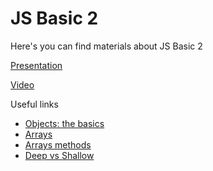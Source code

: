 # JS Basic 2

Here's you can find materials about JS Basic 2

[Presentation](https://solvdportal.sharepoint.com/:p:/s/GoogleDriveSolvdLABA/EctAgX1XunRDqMMH_p9ioXUBTAmB-7Ey0wBja2rQ_J3Elg)

[Video](https://solvdportal-my.sharepoint.com/:v:/r/personal/laba_solvd_com/Documents/Recordings/Development-React.js-2025-01-20250328_140332-Meeting%20Recording.mp4?csf=1&web=1&e=BiFI4I&nav=eyJyZWZlcnJhbEluZm8iOnsicmVmZXJyYWxBcHAiOiJTdHJlYW1XZWJBcHAiLCJyZWZlcnJhbFZpZXciOiJTaGFyZURpYWxvZy1MaW5rIiwicmVmZXJyYWxBcHBQbGF0Zm9ybSI6IldlYiIsInJlZmVycmFsTW9kZSI6InZpZXcifX0%3D)

Useful links

- [Objects: the basics](https://javascript.info/object-basics)
- [Arrays](https://javascript.info/array)
- [Arrays methods](https://javascript.info/array-methods)
- [Deep vs Shallow](https://medium.com/version-1/cloning-an-object-in-javascript-shallow-copy-vs-deep-copy-fa8acd6681e9)
